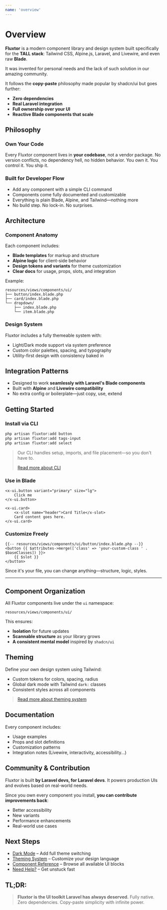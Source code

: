 ```yaml
---
name: 'overview'
---
```

# Overview

**Fluxtor** is a modern component library and design system built specifically for the **TALL stack**: Tailwind CSS, Alpine.js, Laravel, and Livewire, and even raw **Blade**.

It was invented for personal needs and the lack of such solution in our amazing community.

It follows the **copy-paste** philosophy made popular by shadcn/ui but goes further:

* **Zero dependencies**
* **Real Laravel integration**
* **Full ownership over your UI**
* **Reactive Blade components that scale**

## Philosophy

### Own Your Code

Every Fluxtor component lives in **your codebase**, not a vendor package.
No version conflicts, no dependency hell, no hidden behavior.
You own it. You control it. You ship it.

### Built for Developer Flow

* Add any component with a simple CLI command
* Components come fully documented and customizable
* Everything is plain Blade, Alpine, and Tailwind—nothing more
* No build step. No lock-in. No surprises.


## Architecture

### Component Anatomy

Each component includes:

* **Blade templates** for markup and structure
* **Alpine logic** for client-side behavior
* **Design tokens and variants** for theme customization
* **Clear docs** for usage, props, slots, and integration

Example:

```
resources/views/components/ui/
├── button/index.blade.php
├── card/index.blade.php
└── dropdown/
    ├── index.blade.php
    └── item.blade.php
```

### Design System

Fluxtor includes a fully themeable system with:

* Light/Dark mode support via system preference
* Custom color palettes, spacing, and typography
* Utility-first design with consistency baked in


## Integration Patterns

* Designed to work **seamlessly with Laravel's Blade components**
* Built with **Alpine** and **Livewire compatibility**
* No extra config or boilerplate—just copy, use, extend


## Getting Started

### Install via CLI

```bash
php artisan fluxtor:add button
php artisan fluxtor:add tags-input
php artisan fluxtor:add select
```

> Our CLI handles setup, imports, and file placement—so you don't have to.
> 
> [Read more about CLI](/docs/cli)

### Use in Blade

```blade
<x-ui.button variant="primary" size="lg">
    Click me
</x-ui.button>

<x-ui.card>
    <x-slot name="header">Card Title</x-slot>
    Card content goes here.
</x-ui.card>
```

### Customize Freely

```blade
{{-- resources/views/components/ui/button/index.blade.php --}}
<button {{ $attributes->merge(['class' => 'your-custom-class ' . $baseClasses]) }}>
    {{ $slot }}
</button>
```

Since it's your file, you can change anything—structure, logic, styles.

---

## Component Organization

All Fluxtor components live under the `ui` namespace:

```
resources/views/components/ui/
```

This ensures:

* **Isolation** for future updates
* **Scannable structure** as your library grows
* **A consistent mental model** inspired by `shadcn/ui`


## Theming

Define your own design system using Tailwind:

* Custom tokens for colors, spacing, radius
* Global dark mode with Tailwind `dark:` classes
* Consistent styles across all components

> [Read more about theming system](/docs/theming-system)

## Documentation

Every component includes:

* Usage examples
* Props and slot definitions
* Customization patterns
* Integration notes (Livewire, interactivity, accessibility...)

## Community & Contribution

Fluxtor is built **by Laravel devs, for Laravel devs**.
It powers production UIs and evolves based on real-world needs.

Since you own every component you install, **you can contribute improvements back**:

* Better accessibility
* New variants
* Performance enhancements
* Real-world use cases


## Next Steps

* [Dark Mode](/docs/dark-mode) – Add full theme switching
* [Theming System](/docs/theming) – Customize your design language
* [Component Reference](/docs/components) – Browse all available UI blocks
* [Need Help?](/docs/help) – Get unstuck fast


## TL;DR:

> **Fluxtor is the UI toolkit Laravel has always deserved.**
> Fully native. Zero dependencies. Copy-paste simplicity with infinite power.